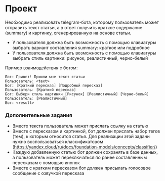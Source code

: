 # Проект

Необходимо реализовать telegram-бота, которому пользователь может отправить текст статьи, а в ответ получить краткое содержание (summary) и картинку, сгенерированную на основе статьи.
- У пользователя должна быть возможность с помощью клавиатуры выбрать вариант составления summary: краткое или подробное
- У пользователя должна быть возможность с помощью клавиатуры выбрать стиль картинки: рисунок, реалистичный, черно-белый

Пример взаимодействия с ботом:
```
Бот: Привет! Пришли мне текст статьи
Пользователь: <text>
Бот: [Краткий пересказ] [Подробный пересказ]
Пользователь: [Краткий пересказ]
Бот: Выбери стиль картинки [Рисунок] [Реалистичный] [Черно-белый]
Пользователь: [Реалистичный]
Бот: <result>
```

### Дополнительные задания

- Вместо текста пользователь может прислать ссылку на статью
- Вместе с пересказом и картинкой, бот должен прислать набор тегов (тем), к которым относится статья. Для реализации этой задачи нужно воспользоваться классификатором (https://yandex.cloud/ru/docs/foundation-models/concepts/classifier/)
- Каждую добавленную статью бот должен сохранять в базе данных, а пользователь может переключаться по ранее составленным пересказам с помощью кнопок
- Вместе с кратким пересказом бот должен присылать голосовое сообщение с озвучкой пересказа